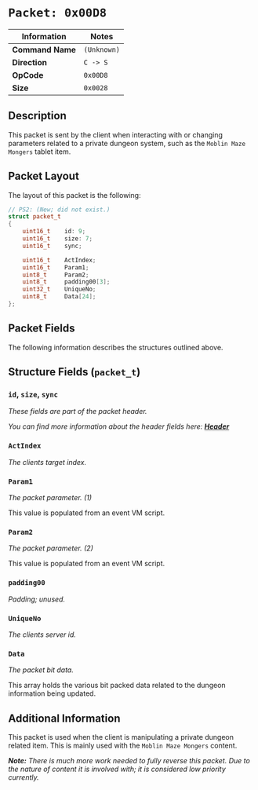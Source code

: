 # `Packet: 0x00D8`

| Information               | Notes |
|---                        |---    |
| **Command Name**          | `(Unknown)` |
| **Direction**             | `C -> S` |
| **OpCode**                | `0x00D8` |
| **Size**                  | `0x0028` |

## Description

This packet is sent by the client when interacting with or changing parameters related to a private dungeon system, such as the `Moblin Maze Mongers` tablet item.

## Packet Layout

The layout of this packet is the following:

```cpp
// PS2: (New; did not exist.)
struct packet_t
{
    uint16_t    id: 9;
    uint16_t    size: 7;
    uint16_t    sync;

    uint16_t    ActIndex;
    uint16_t    Param1;
    uint8_t     Param2;
    uint8_t     padding00[3];
    uint32_t    UniqueNo;
    uint8_t     Data[24];
};
```

## Packet Fields

The following information describes the structures outlined above.

## Structure Fields (`packet_t`)

### `id`, `size`, `sync`

_These fields are part of the packet header._

_You can find more information about the header fields here: [**Header**](/world/HEADER.md)_

### `ActIndex`

_The clients target index._

### `Param1`

_The packet parameter. (1)_

This value is populated from an event VM script.

### `Param2`

_The packet parameter. (2)_

This value is populated from an event VM script.

### `padding00`

_Padding; unused._

### `UniqueNo`

_The clients server id._

### `Data`

_The packet bit data._

This array holds the various bit packed data related to the dungeon information being updated.

## Additional Information

This packet is used when the client is manipulating a private dungeon related item. This is mainly used with the `Moblin Maze Mongers` content.

_**Note:** There is much more work needed to fully reverse this packet. Due to the nature of content it is involved with; it is considered low priority currently._
